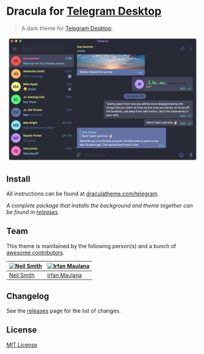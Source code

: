 # Dracula for [Telegram Desktop](https://desktop.telegram.org/)

> A dark theme for [Telegram Desktop](https://desktop.telegram.org/).

![Screenshot](./screenshot.png)

## Install

All instructions can be found at [draculatheme.com/telegram](https://draculatheme.com/telegram).

*A complete package that installs the background and theme together can be found in [releases](https://github.com/dracula/telegram/releases).*

## Team

This theme is maintained by the following person(s) and a bunch of [awesome contributors](https://github.com/dracula/telegram/graphs/contributors).

 [![Neil Smith](https://avatars2.githubusercontent.com/u/8648114?v=3&s=70)](https://github.com/nmsmith22389) | [![Irfan Maulana](https://avatars3.githubusercontent.com/u/7221389?v=3&s=70)](https://github.com/mazipan)
--- | ---
 [Neil Smith](https://github.com/nmsmith22389) | [Irfan Maulana](https://github.com/mazipan)

## Changelog

See the [releases](https://github.com/dracula/telegram/releases) page for the list of changes.

## License

[MIT License](./LICENSE)

